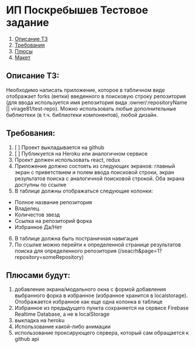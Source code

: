# ИП Поскребышев Тестовое задание

1. [Описание ТЗ](#описание-тз)
2. [Требования](#требования)
3. [Плюсы](#плюсами-будут)
4. [Макет](https://www.figma.com/file/0wrzG8QvmgAv5NyCMlYvfD/github-forks?node-id=0%3A1&t=wNJ6WJP9dyhmtDCW-1)

## Описание ТЗ:

Необходимо написать приложение, которое в табличном виде отображает forks (ветки) введенного в поисковую строку репозитория (для ввода используется имя
репозитория вида :owner/:repositoryName || virage81/test-repo). Можно использовать любые дополнительные библиотеки (в т.ч. библиотеки компонентов), любой
дизайн.

## Требования:

1. [ ] Проект выкладывается на github
2. [ ] Публикуется на Heroku или аналогичном сервисе
3. Проект должен использовать react, redux
4. Приложение должно состоять из следующих экранов: главный экран с приветствием и полем ввода поисковой строки, экран результатов поиска с аналогичной
   поисковой строкой. Оба экрана доступны по ссылке
5. В таблице должны отображаться следующие колонки:

- Полное название репозитория
- Владелец
- Количестов звезд
- Ссылка на репозиторий форка
- Избранное Да/Нет

6. В таблице должна быть постраничная навигация
7. По ссылке можно перейти к определенной странице результатов поиска для определенного репозитория (/seacrh&page=1?repository=someRepository)

## Плюсами будут:

1. добавление экрана/модального окна с формой добавления выбранного форка в избранное (избранное хранится в localstorage). Отображается избранное как еще одна
   колонка в таблице
2. Избранное из предыдущего пункта сохраняется на сервисе Firebase Realtime Database, а не в localStorage
3. выкладка на heroku
4. Использование какой-либо анимации
5. использование проксирующего сервера, который сам обращается к github api
